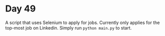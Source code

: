 # Day 49        
A script that uses Selenium to apply for jobs. Currently only applies for the top-most job on Linkedin. 
Simply run `python main.py` to start.  
